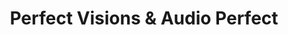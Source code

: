 ---
title: "Perfect Visions & Audio Perfect"
url: /caceres/perfect-visions-und-audio-perfect/
shop: Optiker
---